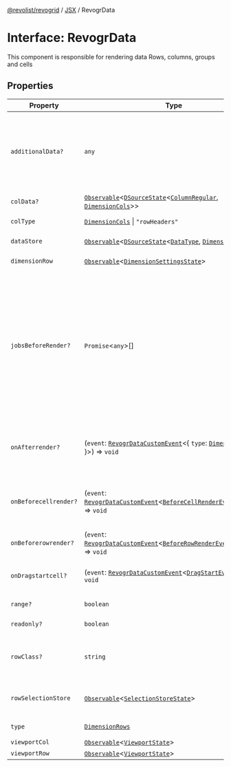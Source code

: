 [@revolist/revogrid](README.md) / [JSX](Namespace.JSX.md) / RevogrData

# Interface: RevogrData

This component is responsible for rendering data
Rows, columns, groups and cells

## Properties

| Property | Type | Description | Defined in |
| ------ | ------ | ------ | ------ |
| `additionalData?` | `any` | Additional data to pass to renderer Used in plugins such as vue or react to pass root app entity to cells | [src/components.d.ts:1582](https://github.com/revolist/revogrid/blob/babcd934a05d11632dc60c6964673e41a780bbb7/src/components.d.ts#L1582) |
| `colData?` | [`Observable`](TypeAlias.Observable.md)\<[`DSourceState`](TypeAlias.DSourceState.md)\<[`ColumnRegular`](Interface.ColumnRegular.md), [`DimensionCols`](TypeAlias.DimensionCols.md)\>\> | Column source | [src/components.d.ts:1586](https://github.com/revolist/revogrid/blob/babcd934a05d11632dc60c6964673e41a780bbb7/src/components.d.ts#L1586) |
| `colType` | [`DimensionCols`](TypeAlias.DimensionCols.md) \| `"rowHeaders"` | Column data type | [src/components.d.ts:1590](https://github.com/revolist/revogrid/blob/babcd934a05d11632dc60c6964673e41a780bbb7/src/components.d.ts#L1590) |
| `dataStore` | [`Observable`](TypeAlias.Observable.md)\<[`DSourceState`](TypeAlias.DSourceState.md)\<[`DataType`](TypeAlias.DataType.md), [`DimensionRows`](TypeAlias.DimensionRows.md)\>\> | Data rows source | [src/components.d.ts:1594](https://github.com/revolist/revogrid/blob/babcd934a05d11632dc60c6964673e41a780bbb7/src/components.d.ts#L1594) |
| `dimensionRow` | [`Observable`](TypeAlias.Observable.md)\<[`DimensionSettingsState`](Interface.DimensionSettingsState.md)\> | Dimension settings Y | [src/components.d.ts:1598](https://github.com/revolist/revogrid/blob/babcd934a05d11632dc60c6964673e41a780bbb7/src/components.d.ts#L1598) |
| `jobsBeforeRender?` | `Promise`\<`any`\>[] | Prevent rendering until job is done. Can be used for initial rendering performance improvement. When several plugins require initial rendering this will prevent double initial rendering. | [src/components.d.ts:1602](https://github.com/revolist/revogrid/blob/babcd934a05d11632dc60c6964673e41a780bbb7/src/components.d.ts#L1602) |
| `onAfterrender?` | (`event`: [`RevogrDataCustomEvent`](Interface.RevogrDataCustomEvent.md)\<\{ `type`: [`DimensionRows`](TypeAlias.DimensionRows.md); \}\>) => `void` | When data render finished for the designated type | [src/components.d.ts:1606](https://github.com/revolist/revogrid/blob/babcd934a05d11632dc60c6964673e41a780bbb7/src/components.d.ts#L1606) |
| `onBeforecellrender?` | (`event`: [`RevogrDataCustomEvent`](Interface.RevogrDataCustomEvent.md)\<[`BeforeCellRenderEvent`](Interface.BeforeCellRenderEvent.md)\<`any`\>\>) => `void` | Before each cell render function. Allows to override cell properties | [src/components.d.ts:1610](https://github.com/revolist/revogrid/blob/babcd934a05d11632dc60c6964673e41a780bbb7/src/components.d.ts#L1610) |
| `onBeforerowrender?` | (`event`: [`RevogrDataCustomEvent`](Interface.RevogrDataCustomEvent.md)\<[`BeforeRowRenderEvent`](Interface.BeforeRowRenderEvent.md)\<`any`\>\>) => `void` | Before each row render | [src/components.d.ts:1614](https://github.com/revolist/revogrid/blob/babcd934a05d11632dc60c6964673e41a780bbb7/src/components.d.ts#L1614) |
| `onDragstartcell?` | (`event`: [`RevogrDataCustomEvent`](Interface.RevogrDataCustomEvent.md)\<[`DragStartEvent`](Interface.DragStartEvent.md)\>) => `void` | Event emitted on cell drag start | [src/components.d.ts:1618](https://github.com/revolist/revogrid/blob/babcd934a05d11632dc60c6964673e41a780bbb7/src/components.d.ts#L1618) |
| `range?` | `boolean` | Range allowed | [src/components.d.ts:1622](https://github.com/revolist/revogrid/blob/babcd934a05d11632dc60c6964673e41a780bbb7/src/components.d.ts#L1622) |
| `readonly?` | `boolean` | Readonly mode | [src/components.d.ts:1626](https://github.com/revolist/revogrid/blob/babcd934a05d11632dc60c6964673e41a780bbb7/src/components.d.ts#L1626) |
| `rowClass?` | `string` | Defines property from which to read row class | [src/components.d.ts:1630](https://github.com/revolist/revogrid/blob/babcd934a05d11632dc60c6964673e41a780bbb7/src/components.d.ts#L1630) |
| `rowSelectionStore` | [`Observable`](TypeAlias.Observable.md)\<[`SelectionStoreState`](TypeAlias.SelectionStoreState.md)\> | Selection, range, focus for row selection | [src/components.d.ts:1634](https://github.com/revolist/revogrid/blob/babcd934a05d11632dc60c6964673e41a780bbb7/src/components.d.ts#L1634) |
| `type` | [`DimensionRows`](TypeAlias.DimensionRows.md) | Row data type | [src/components.d.ts:1638](https://github.com/revolist/revogrid/blob/babcd934a05d11632dc60c6964673e41a780bbb7/src/components.d.ts#L1638) |
| `viewportCol` | [`Observable`](TypeAlias.Observable.md)\<[`ViewportState`](Interface.ViewportState.md)\> | Viewport X | [src/components.d.ts:1642](https://github.com/revolist/revogrid/blob/babcd934a05d11632dc60c6964673e41a780bbb7/src/components.d.ts#L1642) |
| `viewportRow` | [`Observable`](TypeAlias.Observable.md)\<[`ViewportState`](Interface.ViewportState.md)\> | Viewport Y | [src/components.d.ts:1646](https://github.com/revolist/revogrid/blob/babcd934a05d11632dc60c6964673e41a780bbb7/src/components.d.ts#L1646) |
